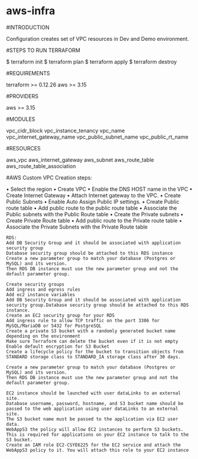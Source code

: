 # aws-infra

#INTRODUCTION

Configuration creates set of VPC resources in Dev and Demo environment.

#STEPS TO RUN TERRAFORM

$ terraform init
$ terraform plan
$ terraform apply
$ terraform destroy

#REQUIREMENTS    

terraform      >= 0.12.26
aws            >= 3.15

#PROVIDERS

aws            >= 3.15


#MODULES

vpc_cidr_block
vpc_instance_tenancy
vpc_name
vpc_internet_gateway_name
vpc_public_subnet_name
vpc_public_rt_name


#RESOURCES 

aws_vpc
aws_internet_gateway
aws_subnet
aws_route_table
aws_route_table_association


#AWS Custom VPC Creation steps:

•	Select the region 
•	Create VPC
•	Enable the DNS HOST name in the VPC
•	Create Internet Gateway
•	Attach Internet gateway to the VPC.
•	Create Public Subnets
•	Enable Auto Assign Public IP settings.
•	Create Public route table
•	Add public route to the public route table
•	Associate the Public subnets with the Public Route table
•	Create the Private subnets
•	Create Private Route table 
•	Add public route to the Private route table
•	Associate the Private Subnets with the Private Route table

    RDS:
    Add DB Security Group and it should be associated with application security group
    Database security group should be attached to this RDS instance
    Create a new parameter group to match your database (Postgres or MySQL) and its version. 
    Then RDS DB instance must use the new parameter group and not the default parameter group.

    Create security groups
    Add ingress and egress rules
    Add ec2 instance variables
    Add DB Security Group and it should be associated with application security group.Database security group should be attached to this RDS instance.
    Create an EC2 security group for your RDS
    Add ingress rule to allow TCP traffic on the port 3306 for MySQL/MariaDB or 5432 for PostgreSQL
    Create a private S3 bucket with a randomly generated bucket name depending on the environment
    Make sure Terraform can delete the bucket even if it is not empty
    Enable default encryption for S3 Bucket
    Create a lifecycle policy for the bucket to transition objects from STANDARD storage class to STANDARD_IA storage class after 30 days.
    
    Create a new parameter group to match your database (Postgres or MySQL) and its version. 
    Then RDS DB instance must use the new parameter group and not the default parameter group.
     
    EC2 instance should be launched with user dataLinks to an external site.
    Database username, password, hostname, and S3 bucket name should be passed to the web application using user dataLinks to an external site.
    The S3 bucket name must be passed to the application via EC2 user data.
    WebAppS3 the policy will allow EC2 instances to perform S3 buckets. This is required for applications on your EC2 instance to talk to the S3 bucket.
    Create an IAM role EC2-CSYE6225 for the EC2 service and attach the WebAppS3 policy to it. You will attach this role to your EC2 instance